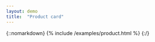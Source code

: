 ```yaml
---
layout: demo
title:  "Product card"
---
```

{::nomarkdown}
{% include /examples/product.html %}
{:/}
